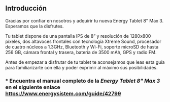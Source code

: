 ## Introducción

Gracias por confiar en nosotros y adquirir tu nueva Energy Tablet 8" Max 3. Esperamos que la disfrutes.

Tu tablet dispone de una pantalla IPS de 8” y resolución de 1280x800 píxeles, dos altavoces frontales con tecnología Xtreme Sound, procesador de cuatro núcleos a 1.3GHz, Bluetooth y Wi-Fi, soporte microSD de hasta 256 GB, cámara frontal y trasera, batería de 3500 mAh, GPS y radio FM.

Antes de empezar a disfrutar de tu tablet te aconsejamos que leas esta guía para familiarizarte con ella y poder exprimir al máximo sus posibilidades.

### <unique> * Encuentra el manual completo de la *Energy Tablet 8" Max 3* en el siguiente enlace https://www.energysistem.com/guide/42799 </unique>
